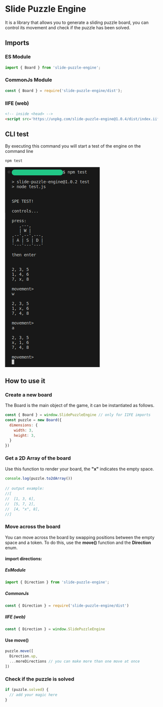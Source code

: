 # Slide Puzzle Engine

It is a library that allows you to generate a sliding puzzle board, you can control its movement and check if the puzzle has been solved.

## Imports

### ES Module
```js
import { Board } from 'slide-puzzle-engine';
```

### CommonJs Module
```cjs
const { Board } = require('slide-puzzle-engine/dist');
```

### IIFE (web)
```html
<!-- inside <head> -->
<script src='https://unpkg.com/slide-puzzle-engine@1.0.4/dist/index.iife.js' type="text/javascript"></script>
```

## CLI test
By executing this command you will start a test of the engine on the command line

```bash
npm test
```
![Test image](https://raw.githubusercontent.com/dam-cardenas/slide-puzzle-engine/main/readmeResources/resource-1.png)


## How to use it
### Create a new board

The Board is the main object of the game, it can be instantiated as follows.

```js
const { Board } = window.SlidePuzzleEngine // only for IIFE imports
const puzzle = new Board({
  dimensions: {
    width: 3,
    height: 3,
  }
})
```

### Get a 2D Array of the board

Use this function to render your board, the **"x"** indicates the empty space.

```js
console.log(puzzle.to2dArray())

// output example:
//[
//  [1, 3, 6],
//  [5, 7, 2],
//  [4, "x", 8],
//] 
```
### Move across the board

You can move across the board by swapping positions between the empty space and a token. To do this, use the **move()** function and the **Direction** enum.


#### import directions:

##### EsModule 
```js
import { Direction } from 'slide-puzzle-engine'; 
```
##### CommonJs
```js
const { Direction } = require('slide-puzzle-engine/dist')
```
##### IIFE (web)
```js
const { Direction } = window.SlidePuzzleEngine
```

#### Use move()

```js
puzzle.move([
  Direction.up,
  ...moreDirections // you can make more than one move at once
])
```

### Check if the puzzle is solved

```js
if (puzzle.solved) {
  // add your magic here
}
```